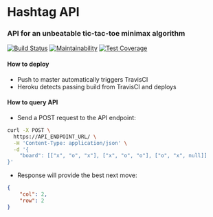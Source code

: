# Hashtag API
### API for an unbeatable tic-tac-toe minimax algorithm

[![Build Status](https://travis-ci.org/nateinaction/hashtag-api.svg?branch=master)](https://travis-ci.org/nateinaction/hashtag-api)
[![Maintainability](https://api.codeclimate.com/v1/badges/8b92aa472debf9d246f9/maintainability)](https://codeclimate.com/github/nateinaction/hashtag-api/maintainability)
[![Test Coverage](https://api.codeclimate.com/v1/badges/8b92aa472debf9d246f9/test_coverage)](https://codeclimate.com/github/nateinaction/hashtag-api/test_coverage)

#### How to deploy

- Push to master automatically triggers TravisCI
- Heroku detects passing build from TravisCI and deploys

#### How to query API

- Send a POST request to the API endpoint:

```bash
curl -X POST \
  https://API_ENDPOINT_URL/ \
  -H 'Content-Type: application/json' \
  -d '{
	"board": [["x", "o", "x"], ["x", "o", "o"], ["o", "x", null]]
}'
```

- Response will provide the best next move:

```json
{
    "col": 2,
    "row": 2
}
```
